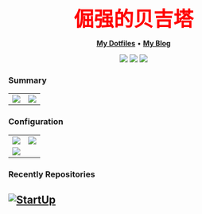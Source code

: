 <p align="center" >
<b style="color:red;font-size:40px;"> 倔强的贝吉塔 </b>
<!-- <h2 align="center"> 倔强的贝吉塔 </h2> -->
</p>
<p align="center">
<b><a href="https://github.com/StubbornVegeta/wsl_arch_config">My Dotfiles</a></b>
•
<b><a href="https://svegeta.gitee.io/">My Blog</a></b>
</p>

<p align="center">
<img src="https://img.shields.io/badge/vimer-gray.svg?&style=for-the-badge&logo=vim&logoColor=lightblue"/>
<img src = "https://img.shields.io/badge/c++-%2300599C.svg?style=for-the-badge&logo=c%2B%2B&logoColor=white">
<img src="https://img.shields.io/badge/python-3670A0?style=for-the-badge&logo=python&logoColor=ffdd54"/>
<!-- <img src = "https://img.shields.io/badge/c-%2300599C.svg?style=for-the-badge&logo=c&logoColor=white"> -->
<!-- <img src="https://img.shields.io/badge/go-%2300ADD8.svg?&style=for-the-badge&logo=go&logoColor=white" /> -->
<!-- <img src="https://img.shields.io/badge/lua-%232C2D72.svg?&style=for-the-badge&logo=lua&logoColor=white"/> -->
<!-- <img src="https://img.shields.io/badge/rust-%23000000.svg?&style=for-the-badge&logo=rust&logoColor=white"/> -->
<!-- <img src="https://img.shields.io/badge/Zig-%23F7A41D.svg?style=for-the-badge&logo=zig&logoColor=white"/> -->
<!-- <img src="https://img.shields.io/badge/typescript%20-%23007ACC.svg?&style=for-the-badge&logo=typescript&logoColor=white"/> -->
</p>

### Summary
<table><tr>
<td><img src="https://github-readme-stats.vercel.app/api/top-langs/?username=StubbornVegeta&layout=compact&langs_count=5&hide=html,Makefile&theme=dracula " ></td>
<td><img src="https://github-readme-stats.vercel.app/api?username=StubbornVegeta&show_icons=true&hide=issues&theme=dracula "></td>
</tr></table>

### Configuration

<p align="center">
<table><tr>
<td> <a href="https://github.com/StubbornVegeta/wsl_arch_config"><img src="https://github-readme-stats.vercel.app/api/pin/?username=StubbornVegeta&repo=wsl_arch_config&theme=dracula"></a> </td>
<td> <a href= https://github.com/StubbornVegeta/nvim><img src="https://github-readme-stats.vercel.app/api/pin/?username=StubbornVegeta&repo=nvim&theme=dracula"></a> </td></tr> 
<tr>
<td> <a href=https://github.com/StubbornVegeta/ranger><img src="https://github-readme-stats.vercel.app/api/pin/?username=StubbornVegeta&repo=ranger&theme=dracula"></a> </td>
</tr></table>

</p>

### Recently Repositories

[![StartUp](https://github-readme-stats.vercel.app/api/pin/?username=StubbornVegeta&repo=StartUp&theme=dracula)](https://github.com/StubbornVegeta/StartUp)
---
